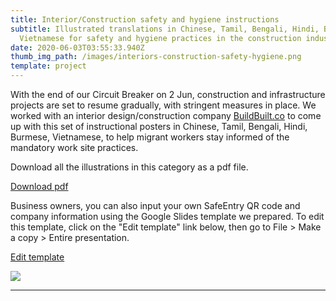 ```yaml
---
title: Interior/Construction safety and hygiene instructions
subtitle: Illustrated translations in Chinese, Tamil, Bengali, Hindi, Burmese,
  Vietnamese for safety and hygiene practices in the construction industry.
date: 2020-06-03T03:55:33.940Z
thumb_img_path: /images/interiors-construction-safety-hygiene.png
template: project
---
```

<!-- Primary Meta Tags -->
<title>Interior/Construction safety and hygiene instructions - VisualAid</title>
<meta name="title" content="Interior/Construction safety and hygiene instructions - VisualAid">
<meta name="description" content="Illustrated translations in Chinese, Tamil, Bengali, Hindi, Burmese, Vietnamese for safety and hygiene practices in the construction industry.">

<!-- Open Graph / Facebook -->
<meta property="og:type" content="website">
<meta property="og:url" content="https://visualaid.sg/projects/interior-construction-safety-and-hygiene-instructions/">
<meta property="og:title" content="Interior/Construction safety and hygiene instructions - VisualAid">
<meta property="og:description" content="Illustrated translations in Chinese, Tamil, Bengali, Hindi, Burmese, Vietnamese for safety and hygiene practices in the construction industry.">
<meta property="og:image" content="https://visualaid.sg/images/open_graph_construction.png">

<!-- Twitter -->
<meta property="twitter:card" content="summary_large_image">
<meta property="twitter:url" content="https://visualaid.sg/projects/interior-construction-safety-and-hygiene-instructions/">
<meta property="twitter:title" content="Interior/Construction safety and hygiene instructions - VisualAid">
<meta property="twitter:description" content="Illustrated translations in Chinese, Tamil, Bengali, Hindi, Burmese, Vietnamese for safety and hygiene practices in the construction industry.">
<meta property="twitter:image" content="https://visualaid.sg/images/open_graph_construction.png">

With the end of our Circuit Breaker on 2 Jun, construction and infrastructure projects are set to resume gradually, with stringent measures in place. We worked with an interior design/construction company <a href="https://www.buildbuilt.co/" target="_blank" rel="noopener">BuildBuilt.co</a> to come up with this set of instructional posters in Chinese, Tamil, Bengali, Hindi, Burmese, Vietnamese, to help migrant workers stay informed of the mandatory work site practices.  

Download all the illustrations in this category as a pdf file.

<a class="button" id="download-button" href="https://bit.ly/visualaid-constructionsafety-pdf" target="_blank" rel="noopener" style="margin-bottom: 0.75em;">Download pdf</a>

Business owners, you can also input your own SafeEntry QR code and company information using the Google Slides template we prepared. To edit this template, click on the "Edit template" link below, then go to File > Make a copy > Entire presentation.

<a class="button" id="download-button" href="https://bit.ly/visualaid-constructionsafety-googleslides" target="_blank" rel="noopener" style="margin-bottom: 0.75em;">Edit template</a>

![](/images/interiors-construction-safety-hygiene.png)

<hr/>